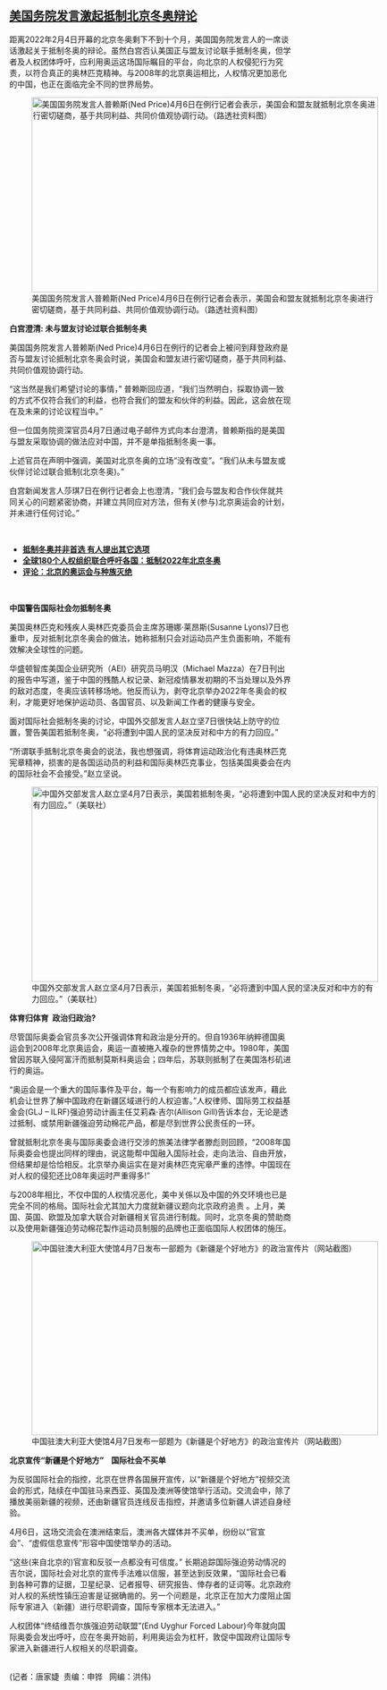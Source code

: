<!--1617829526000-->
[美国务院发言激起抵制北京冬奥辩论](https://www.rfa.org/mandarin/yataibaodao/junshiwaijiao/jt-04072021102941.html)
------

<p></p><p>距离2022年2月4日开幕的北京冬奥剩下不到十个月，美国国务院发言人的一席谈话激起关于抵制冬奥的辩论。虽然白宫否认美国正与盟友讨论联手抵制冬奥，但学者及人权团体呼吁，应利用奥运这场国际瞩目的平台，向北京的人权侵犯行为究责，以符合真正的奥林匹克精神。与2008年的北京奥运相比，人权情况更加恶化的中国，也正在面临完全不同的世界局势。</p><p><figure class="image-richtext image-inline captioned" style="width:620px;"><img alt="美国国务院发言人普赖斯(Ned Price)4月6日在例行记者会表示，美国会和盟友就抵制北京冬奥进行密切磋商，基于共同利益、共同价值观协调行动。（路透社资料图）" height="349" src="https://www.rfa.org/mandarin/yataibaodao/junshiwaijiao/jt-04072021102941.html/jt0407m.jpg/@@images/6d991f56-0927-4875-a70b-3e4907608da7.jpeg" title="jt0407m.jpg" width="620"/><figcaption class="image-caption">美国国务院发言人普赖斯(Ned Price)4月6日在例行记者会表示，美国会和盟友就抵制北京冬奥进行密切磋商，基于共同利益、共同价值观协调行动。（路透社资料图）</figcaption><small></small></figure></p><p><strong>白宫澄清</strong><strong>: <span>未</span></strong><strong>与盟友讨论过联合抵制冬奥</strong></p><p>美国国务院发言人普赖斯(Ned Price)4月6日在例行的记者会上被问到拜登政府是否与盟友讨论抵制北京冬奥会时说，美国会和盟友进行密切磋商，基于共同利益、共同价值观协调行动。</p><p>“这当然是我们希望讨论的事情，” 普赖斯回应道，“我们当然明白，採取协调一致的方式不仅符合我们的利益，也符合我们的盟友和伙伴的利益。因此，这会放在现在及未来的讨论议程当中。”</p><p>但一位国务院资深官员4月7日通过电子邮件方式向本台澄清，普赖斯指的是美国与盟友采取协调的做法应对中国，并不是单指抵制冬奥一事。</p><p>上述官员在声明中强调，美国对北京冬奥的立场“没有改变”。“我们从未与盟友或伙伴讨论过联合抵制(北京冬奥)。”</p><p>白宫新闻发言人莎琪7日在例行记者会上也澄清，“我们会与盟友和合作伙伴就共同关心的问题紧密协商，并建立共同应对方法，但有关(参与)北京奥运会的计划，并未进行任何讨论。”</p><p><br/></p><ul><li><a href="https://www.rfa.org/mandarin/yataibaodao/renquanfazhi/cm-03172021125658.html"><strong>抵制冬奥并非首选 有人提出其它选项</strong></a></li><li><strong><a href="https://www.rfa.org/mandarin/Xinwen/1-02032021075933.html">全球180个人权组织联合呼吁各国：抵制2022年北京冬奥</a></strong></li><li><strong><a href="https://www.rfa.org/mandarin/pinglun/tengbiao/tb-02222021140256.html">评论：北京的奥运会与种族灭绝</a></strong></li></ul><p><br/></p><p><strong>中国警告国际社会勿抵制冬奥</strong></p><p>美国奥林匹克和残疾人奥林匹克委员会主席苏珊娜·莱昂斯(Susanne Lyons)7日也重申，反对抵制北京冬奥会的做法，她称抵制只会对运动员产生负面影响，不能有效解决全球性的问题。</p><p>华盛顿智库美国企业研究所（AEI）研究员马明汉（Michael Mazza）在7日刊出的报告中写道，鉴于中国的残酷人权记录、新冠疫情暴发初期的不当处理以及外界的敌对态度，冬奥应该转移场地。他反而认为，剥夺北京举办2022年冬奥会的权利，才能更好地保护运动员、各国官员、以及新闻工作者的健康与安全。</p><p>面对国际社会抵制冬奥的讨论，中国外交部发言人赵立坚7日很快站上防守的位置，警告美国若抵制冬奥，“必将遭到中国人民的坚决反对和中方的有力回应。”</p><p>“所谓联手抵制北京冬奥会的说法，我也想强调，将体育运动政治化有违奥林匹克宪章精神，损害的是各国运动员的利益和国际奥林匹克事业，包括美国奥委会在内的国际社会不会接受。”赵立坚说。</p><p><figure class="image-richtext image-inline captioned" style="width:620px;"><img alt="中国外交部发言人赵立坚4月7日表示，美国若抵制冬奥，“必将遭到中国人民的坚决反对和中方的有力回应。”（美联社）" height="349" src="https://www.rfa.org/mandarin/yataibaodao/junshiwaijiao/jt-04072021102941.html/jt0407k.jpg/@@images/7e020e7f-3408-4fe2-92f9-c26b3c327ae0.jpeg" title="jt0407k.jpg" width="620"/><figcaption class="image-caption">中国外交部发言人赵立坚4月7日表示，美国若抵制冬奥，“必将遭到中国人民的坚决反对和中方的有力回应。”（美联社）</figcaption><small></small></figure></p><p><strong>体育归体育</strong><strong>  </strong><strong>政治归政治</strong><strong>?</strong></p><p>尽管国际奥委会官员多次公开强调体育和政治是分开的。但自1936年纳粹德国奥运会到2008年北京奥运会，奥运一直被捲入複杂的世界情势之中。1980年，美国曾因苏联入侵阿富汗而抵制莫斯科奥运会；四年后，苏联则抵制了在美国洛杉矶进行的奥运。</p><p>“奥运会是一个重大的国际事件及平台，每一个有影响力的成员都应该发声，藉此机会让世界了解中国政府在新疆区域进行的人权迫害。”人权律师、国际劳工权益基金会(GLJ <span>–</span> ILRF)强迫劳动计画主任艾莉森·吉尔(Allison Gill)告诉本台，无论是透过抵制、或禁用新疆强迫劳动棉花产品，都是尽到世界公民责任的一环。</p><p>曾就抵制北京冬奥与国际奥委会进行交涉的旅美法律学者滕彪则回顾，“2008年国际奥委会也提出同样的理由，说这能帮中国融入国际社会，走向法治、自由开放，但结果却是恰恰相反。北京举办奥运实在是对奥林匹克宪章严重的违悖。中国现在对人权的侵犯还比08年奥运时严重得多!<span>”</span></p><p>与2008年相比，不仅中国的人权情况恶化，美中关係以及中国的外交环境也已是完全不同的格局。国际社会尤其加大力度就新疆议题向北京政府追责 。上月，美国、英国、欧盟及加拿大联合对新疆相关官员进行制裁。同时，北京冬奥的赞助商以及使用新疆强迫劳动棉花製作运动员制服的品牌也正面临国际人权团体的施压。</p><p><figure class="image-richtext image-inline captioned" style="width:620px;"><img alt="中国驻澳大利亚大使馆4月7日发布一部题为《新疆是个好地方》的政治宣传片（网站截图）" height="347" src="https://www.rfa.org/mandarin/yataibaodao/junshiwaijiao/jt-04072021102941.html/jt0407l.jpg/@@images/3078e3c6-0bfa-45ad-a9a2-1c986169260b.png" title="jt0407l.jpg" width="620"/><figcaption class="image-caption">中国驻澳大利亚大使馆4月7日发布一部题为《新疆是个好地方》的政治宣传片（网站截图）</figcaption><small></small></figure></p><p><strong>北京宣传“新疆是个好地方”</strong><strong>    </strong><strong>国际社会不买单</strong></p><p>为反驳国际社会的指控，北京在世界各国展开宣传，以“新疆是个好地方”视频交流会的形式，陆续在中国驻马来西亚、英国及澳洲等使馆举行活动。交流会中，除了播放美丽新疆的视频，还由新疆官员连线反击指控，并邀请多位新疆人讲述自身经验。</p><p>4月6日，这场交流会在澳洲结束后，澳洲各大媒体并不买单，纷纷以“官宣会”、“虚假信息宣传”形容中国使馆举办的活动。</p><p>“这些(来自北京的)官宣和反驳一点都没有可信度。” 长期追踪国际强迫劳动情况的吉尔说，国际社会对北京的宣传手法难以信服，甚至达到反效果，“国际社会已看到各种可靠的证据，卫星纪录、记者报导、研究报告、倖存者的证词等。北京政府对人权的系统性镇压迫害是证据确凿的。另一个问题是，北京正在加大力度阻止国际专家进入（新疆）进行尽职调查，国际专家根本无法进入。”</p><p>人权团体“终结维吾尔族强迫劳动联盟”(End Uyghur Forced Labour)今年就向国际奥委会发出呼吁，应在冬奥开始前，利用奥运会为杠杆，敦促中国政府让国际专家进入新疆进行人权相关的尽职调查。</p><p><br/>(记者：唐家婕  责编：申铧   网编：洪伟)</p>
